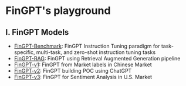 # FinGPT's playground

## Ⅰ. FinGPT Models

* [FinGPT-Benchmark](https://github.com/AI4Finance-Foundation/FinGPT/tree/master/fingpt/FinGPT_Benchmark): FinGPT Instruction Tuning paradigm for task-specific, multi-task, and zero-shot instruction tuning tasks
* [FinGPT-RAG](https://github.com/AI4Finance-Foundation/FinGPT/tree/master/fingpt/FinGPT_RAG): FinGPT using Retrieval Augmented Generation pipeline
* [FinGPT-v1](https://github.com/AI4Finance-Foundation/FinGPT/tree/master/fingpt/FinGPT_v1): FinGPT from Market labels in Chinese Market
* [FinGPT-v2](https://github.com/AI4Finance-Foundation/FinGPT/tree/master/fingpt/FinGPT_v2): FinGPT building POC using ChatGPT
* [FinGPT-v3](https://github.com/AI4Finance-Foundation/FinGPT/tree/master/fingpt/FinGPT_v3): FinGPT for Sentiment Analysis in U.S. Market



